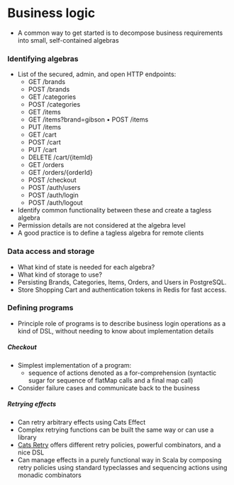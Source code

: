 # Business logic
- A common way to get started is to decompose business requirements into small, self-contained algebras

### Identifying algebras
- List of the secured, admin, and open HTTP endpoints:
  - GET /brands
  - POST /brands
  - GET /categories
  - POST /categories
  - GET /items
  - GET /items?brand=gibson • POST /items
  - PUT /items
  - GET /cart
  - POST /cart
  - PUT /cart
  - DELETE /cart/{itemId}
  - GET /orders
  - GET /orders/{orderId}
  - POST /checkout
  - POST /auth/users
  - POST /auth/login
  - POST /auth/logout
- Identify common functionality between these and create a tagless algebra
- Permission details are not considered at the algebra level
- A good practice is to define a tagless algebra for remote clients

### Data access and storage
- What kind of state is needed for each algebra?
- What kind of storage to use?
- Persisting Brands, Categories, Items, Orders, and Users in PostgreSQL.
- Store Shopping Cart and authentication tokens in Redis for fast access.

### Defining programs
- Principle role of programs is to describe business login operations as a kind of DSL, without needing to know about implementation details

##### Checkout
- Simplest implementation of a program:
  - sequence of actions denoted as a for-comprehension (syntactic sugar for sequence of flatMap calls and a final map call)
- Consider failure cases and communicate back to the business

##### Retrying effects
- Can retry arbitrary effects using Cats Effect
- Complex retrying functions can be built the same way or can use a library
- [Cats Retry](https://github.com/cb372/cats-retry) offers different retry policies, powerful combinators, and a nice DSL
- Can manage effects in a purely functional way in Scala by composing retry policies using standard typeclasses and sequencing actions using monadic combinators